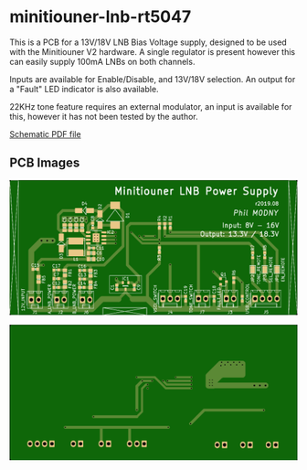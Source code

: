 # minitiouner-lnb-rt5047

This is a PCB for a 13V/18V LNB Bias Voltage supply, designed to be used with the Minitiouner V2 hardware. A single regulator is present however this can easily supply 100mA LNBs on both channels.

Inputs are available for Enable/Disable, and 13V/18V selection. An output for a "Fault" LED indicator is also available.

22KHz tone feature requires an external modulator, an input is available for this, however it has not been tested by the author.

[Schematic PDF file](https://github.com/philcrump/minitiouner-lnb-rt5047/raw/master/minitiouner-rt5047.pdf)

## PCB Images

![PCB Top](https://github.com/philcrump/minitiouner-lnb-rt5047/raw/master/minitiouner-rt5047_top.png)

![PCB Bottom](https://github.com/philcrump/minitiouner-lnb-rt5047/raw/master/minitiouner-rt5047_bottom.png)
